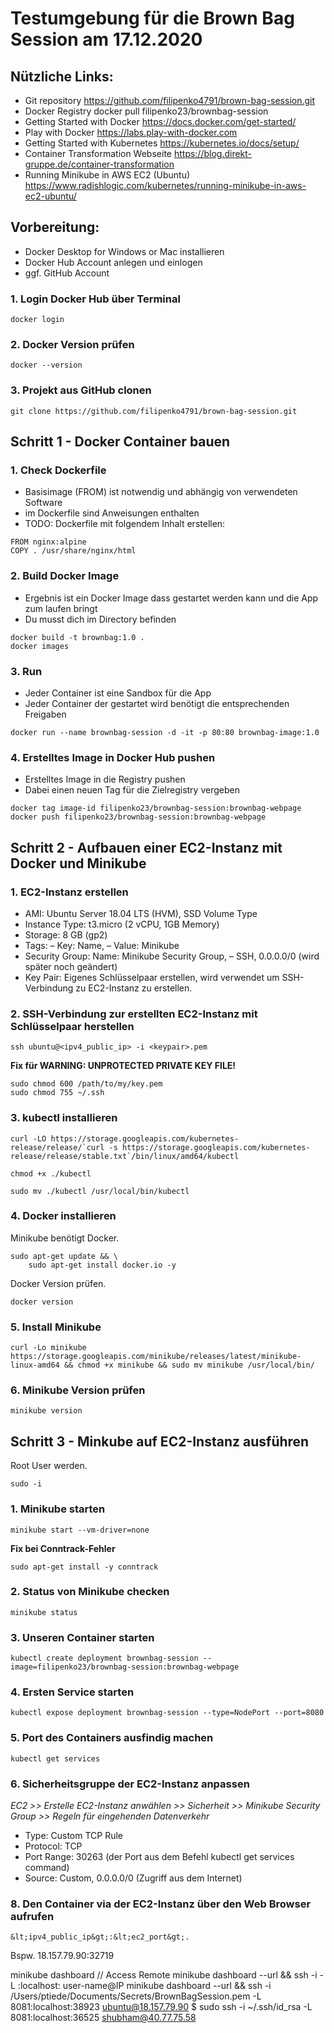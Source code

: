 # Testumgebung für die Brown Bag Session am 17.12.2020

## Nützliche Links:
* Git repository https://github.com/filipenko4791/brown-bag-session.git
* Docker Registry docker pull filipenko23/brownbag-session
* Getting Started with Docker https://docs.docker.com/get-started/
* Play with Docker https://labs.play-with-docker.com
* Getting Started with Kubernetes https://kubernetes.io/docs/setup/
* Container Transformation Webseite https://blog.direkt-gruppe.de/container-transformation
* Running Minikube in AWS EC2 (Ubuntu) https://www.radishlogic.com/kubernetes/running-minikube-in-aws-ec2-ubuntu/

## Vorbereitung: 
* Docker Desktop for Windows or Mac installieren
* Docker Hub Account anlegen und einlogen
* ggf. GitHub Account

### 1. Login Docker Hub über Terminal
```
docker login
```
### 2. Docker  Version prüfen
```
docker --version
```

### 3. Projekt aus GitHub clonen
```
git clone https://github.com/filipenko4791/brown-bag-session.git
```

## Schritt 1 - Docker Container bauen

### 1. Check Dockerfile
* Basisimage (FROM) ist notwendig und abhängig von verwendeten Software
* im Dockerfile sind Anweisungen enthalten
* TODO: Dockerfile mit folgendem Inhalt erstellen:

```
FROM nginx:alpine
COPY . /usr/share/nginx/html
```

### 2. Build Docker Image
* Ergebnis ist ein Docker Image dass gestartet werden kann und die App zum laufen bringt
* Du musst dich im Directory befinden

```
docker build -t brownbag:1.0 . 
docker images
```

### 3. Run
* Jeder Container ist eine Sandbox für die App
* Jeder Container der gestartet  wird benötigt die entsprechenden Freigaben

```
docker run --name brownbag-session -d -it -p 80:80 brownbag-image:1.0
```

### 4. Erstelltes Image in Docker Hub pushen
* Erstelltes Image in die Registry pushen
* Dabei einen neuen Tag für die Zielregistry vergeben

```
docker tag image-id filipenko23/brownbag-session:brownbag-webpage
docker push filipenko23/brownbag-session:brownbag-webpage
```

## Schritt 2 - Aufbauen einer EC2-Instanz mit Docker und Minikube

### 1. EC2-Instanz erstellen
* AMI: Ubuntu Server 18.04 LTS (HVM), SSD Volume Type
* Instance Type: t3.micro (2 vCPU, 1GB Memory)
* Storage: 8 GB (gp2)
* Tags: – Key: Name, – Value: Minikube
* Security Group: Name: Minikube Security Group, – SSH, 0.0.0.0/0 (wird später noch geändert)
* Key Pair: Eigenes Schlüsselpaar erstellen, wird verwendet um SSH-Verbindung zu EC2-Instanz zu erstellen.

### 2. SSH-Verbindung zur erstellten EC2-Instanz mit Schlüsselpaar herstellen

```
ssh ubuntu@<ipv4_public_ip> -i <keypair>.pem
```

**Fix für WARNING: UNPROTECTED PRIVATE KEY FILE!**
```
sudo chmod 600 /path/to/my/key.pem
sudo chmod 755 ~/.ssh
```
 
### 3. kubectl installieren

```
curl -LO https://storage.googleapis.com/kubernetes-release/release/`curl -s https://storage.googleapis.com/kubernetes-release/release/stable.txt`/bin/linux/amd64/kubectl
```
```
chmod +x ./kubectl
```
```
sudo mv ./kubectl /usr/local/bin/kubectl
```

### 4. Docker installieren

Minikube benötigt Docker. 
```
sudo apt-get update && \
    sudo apt-get install docker.io -y
````
Docker Version prüfen.    
```
docker version
```    

### 5. Install Minikube
```
curl -Lo minikube https://storage.googleapis.com/minikube/releases/latest/minikube-linux-amd64 && chmod +x minikube && sudo mv minikube /usr/local/bin/
````
### 6. Minikube Version prüfen
```
minikube version
````

## Schritt 3 - Minkube auf EC2-Instanz ausführen

Root User werden.
```
sudo -i
````

### 1. Minikube starten
```
minikube start --vm-driver=none
```

**Fix bei Conntrack-Fehler**
```
sudo apt-get install -y conntrack
```

### 2. Status von Minikube checken
```
minikube status
````

### 3. Unseren Container starten
```
kubectl create deployment brownbag-session --image=filipenko23/brownbag-session:brownbag-webpage
```
### 4. Ersten Service starten 
```
kubectl expose deployment brownbag-session --type=NodePort --port=8080
```

### 5. Port des Containers ausfindig machen
```
kubectl get services
````

### 6. Sicherheitsgruppe der EC2-Instanz anpassen

*EC2 >> Erstelle EC2-Instanz anwählen >> Sicherheit >> Minikube Security Group >> Regeln für eingehenden Datenverkehr*

* Type: Custom TCP Rule
* Protocol: TCP
* Port Range: 30263 (der Port aus dem Befehl kubectl get services command)
* Source: Custom, 0.0.0.0/0 (Zugriff aus dem Internet)

### 8. Den Container via der EC2-Instanz über den Web Browser aufrufen
```
&lt;ipv4_public_ip&gt;:&lt;ec2_port&gt;.
````

Bspw. 18.157.79.90:32719





minikube dashboard   // Access Remote  minikube dashboard --url && ssh -i <LOCATION TO SSH PRIVATE KEY> -L <LOCAL PORT>:localhost:<REMOTE PORT ON WHICH MINIKUBE DASHBOARD IS RUNNING> user-name@IP
    minikube dashboard --url && ssh -i /Users/ptiede/Documents/Secrets/BrownBagSession.pem -L 8081:localhost:38923 ubuntu@18.157.79.90
$ sudo ssh -i ~/.ssh/id_rsa -L 8081:localhost:36525 shubham@40.77.75.58



